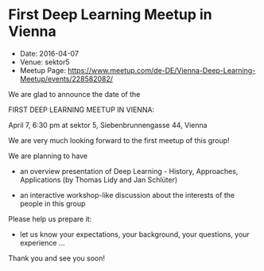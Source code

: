 # First Deep Learning Meetup in Vienna

* Date: 2016-04-07
* Venue: sektor5
* Meetup Page: https://www.meetup.com/de-DE/Vienna-Deep-Learning-Meetup/events/228582082/


We are glad to announce the date of the

FIRST DEEP LEARNING MEETUP IN VIENNA:

April 7, 6:30 pm at sektor 5, Siebenbrunnengasse 44, Vienna

We are very much looking forward to the first meetup of this group!

We are planning to have

- an overview presentation of Deep Learning - History, Approaches, Applications (by Thomas Lidy and Jan Schlüter)

- an interactive workshop-like discussion about the interests of the people in this group

Please help us prepare it:
- let us know your expectations, your background, your questions, your experience ...

Thank you and see you soon!
